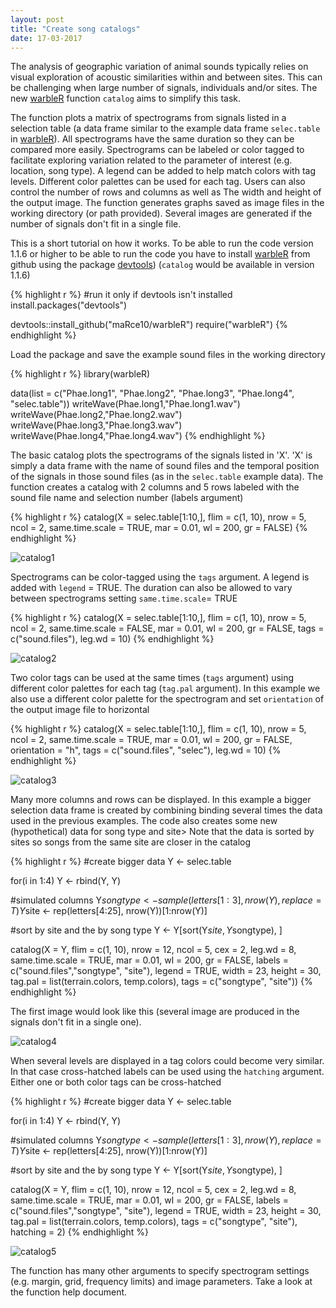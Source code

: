 ```yaml
---
layout: post
title: "Create song catalogs"
date: 17-03-2017
---
```




The analysis of geographic variation of animal sounds typically relies on visual exploration of acoustic similarities within and between sites. This can be challenging when large number of signals, individuals and/or sites. The new [warbleR](https://cran.r-project.org/package=warbleR) function `catalog` aims to simplify this task.

The function plots a matrix of spectrograms from signals listed in a selection table (a data frame similar to the example data frame `selec.table` in [warbleR](https://cran.r-project.org/package=warbleR)). All spectrograms have the same duration so they can be compared more easily. Spectrograms can be labeled or color tagged to facilitate exploring variation related to the parameter of interest (e.g. location, song type). A legend can be added to help match colors with tag levels. Different color palettes can be used for each tag. Users can also control the number of rows and columns as well as The width and height of the output image. The function generates graphs saved as image files in the working directory (or path provided). Several images are generated if the number of signals don't fit in a single file.   

This is a short tutorial on how it works. To be able to run the code version 1.1.6 or higher to be able to run the code you have to install [warbleR](https://cran.r-project.org/package=warbleR) from github using the package [devtools](https://cran.r-project.org/package=devtools)) (`catalog` would be available in version 1.1.6)


{% highlight r %}
#run it only if devtools isn't installed
install.packages("devtools")

devtools::install_github("maRce10/warbleR")
require("warbleR")
{% endhighlight %}


Load the package and save the example sound files in the working directory 


{% highlight r %}
library(warbleR)

data(list = c("Phae.long1", "Phae.long2", "Phae.long3", 
              "Phae.long4", "selec.table"))
writeWave(Phae.long1,"Phae.long1.wav")
writeWave(Phae.long2,"Phae.long2.wav")
writeWave(Phae.long3,"Phae.long3.wav")
writeWave(Phae.long4,"Phae.long4.wav")
{% endhighlight %}

The basic catalog plots the spectrograms of the signals listed in 'X'. 'X' is simply a data frame with the name of sound files and the temporal position of the signals in those sound files (as in the `selec.table` example data). The function creates a catalog with 2 columns and 5 rows labeled with the sound file name and selection number (labels argument)


{% highlight r %}
catalog(X = selec.table[1:10,], flim = c(1, 10), nrow = 5, ncol = 2, 
        same.time.scale = TRUE, mar = 0.01, wl = 200, gr = FALSE)
{% endhighlight %}

![catalog1](/img/Catalog_p1-.png)

Spectrograms can be color-tagged using the `tags` argument. A legend is added with `legend` = TRUE. The duration can also be allowed to vary between spectrograms setting `same.time.scale`= TRUE


{% highlight r %}
catalog(X = selec.table[1:10,], flim = c(1, 10), nrow = 5, ncol = 2, 
        same.time.scale = FALSE, mar = 0.01, wl = 200, 
        gr = FALSE, tags = c("sound.files"), leg.wd = 10)
{% endhighlight %}
  
![catalog2](/img/Catalog_p1-2.png)

Two color tags can be used at the same times (`tags` argument) using different color palettes for each tag (`tag.pal` argument). In this example we also use a different color palette for the spectrogram and set `orientation` of the output image file to horizontal
  

{% highlight r %}
catalog(X = selec.table[1:10,], flim = c(1, 10), nrow = 5, ncol = 2, 
        same.time.scale = TRUE, mar = 0.01, wl = 200, gr = FALSE, 
        orientation = "h",  tags = c("sound.files", "selec"), leg.wd = 10)
{% endhighlight %}

![catalog3](/img/Catalog_p1-3.png)

Many more columns and rows can be displayed. In this example a bigger selection data frame is created by combining binding several times the data used in the previous examples. The code also creates some new (hypothetical) data for song type and site> Note that the data is sorted by sites so songs from the same site are closer in the catalog


{% highlight r %}
#create bigger data
Y <- selec.table

for(i in 1:4) Y <- rbind(Y, Y)

#simulated columns
  Y$songtype <- sample(letters[1:3], nrow(Y), replace = T)
  Y$site <- rep(letters[4:25], nrow(Y))[1:nrow(Y)]

  #sort by site and the by song type 
Y <- Y[sort(Y$site, Y$songtype), ]
  
  
catalog(X = Y, flim = c(1, 10), nrow = 12, ncol = 5, cex = 2, leg.wd = 8,
        same.time.scale = TRUE, mar = 0.01, wl = 200, gr = FALSE,
        labels = c("sound.files","songtype", "site"), legend = TRUE, 
 width = 23, height = 30, tag.pal = list(terrain.colors, temp.colors),
  tags = c("songtype", "site"))
{% endhighlight %}

 The first image would look like this (several image are produced in the signals don't fit in a single one).

 ![catalog4](/img/Catalog_p1-4.png)

When several levels are displayed in a tag colors could become very similar. In that case cross-hatched labels can be used using the `hatching` argument. Either one or both color tags can be cross-hatched
 

{% highlight r %}
#create bigger data
Y <- selec.table

for(i in 1:4) Y <- rbind(Y, Y)

#simulated columns
  Y$songtype <- sample(letters[1:3], nrow(Y), replace = T)
  Y$site <- rep(letters[4:25], nrow(Y))[1:nrow(Y)]

  #sort by site and the by song type 
Y <- Y[sort(Y$site, Y$songtype), ]
  
  
catalog(X = Y, flim = c(1, 10), nrow = 12, ncol = 5, cex = 2, leg.wd = 8,
        same.time.scale = TRUE, mar = 0.01, wl = 200, gr = FALSE,
        labels = c("sound.files","songtype", "site"), legend = TRUE, 
 width = 23, height = 30, tag.pal = list(terrain.colors, temp.colors),
  tags = c("songtype", "site"), hatching = 2)
{% endhighlight %}

 ![catalog5](/img/Catalog_p1-5.png)
 
The function has many other arguments to specify spectrogram settings (e.g. margin, grid, frequency limits) and image parameters. Take a look at the function help document.

